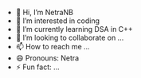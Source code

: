 - 👋 Hi, I’m NetraNB
- 👀 I’m interested in coding
- 🌱 I’m currently learning DSA in C++
- 💞️ I’m looking to collaborate on ...
- 📫 How to reach me ...
- 😄 Pronouns: Netra
- ⚡ Fun fact: ...

<!---
NetraNB/NetraNB is a ✨ special ✨ repository because its `README.md` (this file) appears on your GitHub profile.
You can click the Preview link to take a look at your changes.
--->

